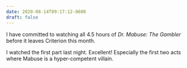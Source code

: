 ```yaml
---
date: 2020-08-14T09:17:12-0600
draft: false
---
```




I have committed to watching all 4.5 hours of _Dr. Mabuse: The Gambler_ before it leaves Criterion this month.

I watched the first part last night. Excellent! Especially the first two acts where Mabuse is a hyper-competent villain.



